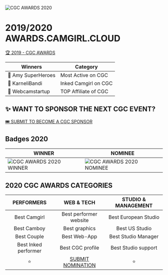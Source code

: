 ![CGC AWARDS 2020](https://raw.githubusercontent.com/CGCAW/cgcawards/master/assets/cgc_twitter_2020cover.jpg)

# 2019/2020 AWARDS.CAMGIRL.CLOUD
[:trophy: 2019 - CGC AWARDS](https://awards.camgirl.cloud/92019-awards)

Winners | Category
------------ | -------------
:1st_place_medal: Amy SuperHeroes | Most Active on CGC
:1st_place_medal: KarneliBandi | Inked Camgirl on CGC
:1st_place_medal: Webcamstartup | TOP Affiliate of CGC

## :sparkles: WANT TO SPONSOR THE NEXT CGC EVENT?
[:tickets: SUBMIT TO BECOME A CGC SPONSOR](https://camgirl.cloud/become-a-sponsor/)


## Badges 2020

WINNER | NOMINEE
------------ | -------------
![CGC AWARDS 2020 WINNER](https://raw.githubusercontent.com/CGCAW/aw/master/assets/badge/winner_cgc250.jpg) | ![CGC AWARDS 2020 NOMINEE](https://raw.githubusercontent.com/CGCAW/aw/master/assets/badge/nom_cgc250.jpg)

## 2020 CGC AWARDS CATEGORIES

| PERFORMERS         | WEB & TECH            | STUDIO & MANAGEMENT       |
| :-------------: |:-------------:|:-----:|
| Best Camgirl     | Best performer website | Best European Studio |
| Best Camboy      | Best graphics      | Best US Studio |
| Best Couple | Best Web-App      | Best Studio Manager   |
| Best Inked performer | Best CGC profile       | Best Studio support   |
|:star:|    [SUBMIT NOMINATION](https://awards.camgirl.cloud/#category)      |:star:|
